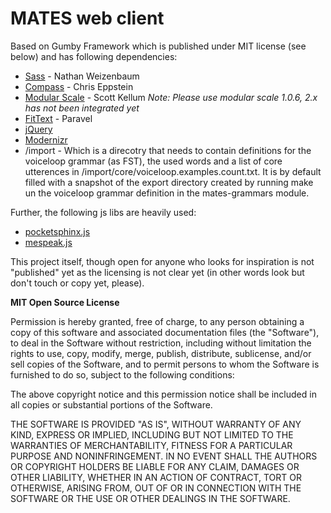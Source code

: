 MATES web client
=====================

Based on Gumby Framework which is published under MIT license (see below) and has following dependencies:

- [Sass](https://github.com/nex3/sass) - Nathan Weizenbaum
- [Compass](https://github.com/chriseppstein/compass) - Chris Eppstein
- [Modular Scale](https://github.com/Team-Sass/modular-scale) - Scott Kellum  *Note: Please use modular scale 1.0.6, 2.x has not been integrated yet*
- [FitText](http://fittextjs.com/) - Paravel
- [jQuery](http://jquery.com/)
- [Modernizr](http://modernizr.com/)
- /import - Which is a direcotry that needs to contain definitions for the voiceloop grammar (as FST), the used words and a list of core utterences in /import/core/voiceloop.examples.count.txt. It is by default filled with a snapshot of the export directory created by running make un the voiceloop grammar definition in the mates-grammars module.

Further, the following js libs are heavily used:
- [pocketsphinx.js](http://syl22-00.github.io/pocketsphinx.js/)
- [mespeak.js](http://www.masswerk.at/mespeak/)

This project itself, though open for anyone who looks for inspiration is not "published" yet as the licensing is not clear yet (in other words look but don't touch or copy yet, please).



**MIT Open Source License**

Permission is hereby granted, free of charge, to any person obtaining a copy of this software and associated
documentation files (the "Software"), to deal in the Software without restriction, including without limitation the
rights to use, copy, modify, merge, publish, distribute, sublicense, and/or sell copies of the Software, and to permit
persons to whom the Software is furnished to do so, subject to the following conditions:

The above copyright notice and this permission notice shall be included in all copies or substantial portions of the
Software.

THE SOFTWARE IS PROVIDED "AS IS", WITHOUT WARRANTY OF ANY KIND, EXPRESS OR IMPLIED, INCLUDING BUT NOT LIMITED TO THE
WARRANTIES OF MERCHANTABILITY, FITNESS FOR A PARTICULAR PURPOSE AND NONINFRINGEMENT. IN NO EVENT SHALL THE AUTHORS OR
COPYRIGHT HOLDERS BE LIABLE FOR ANY CLAIM, DAMAGES OR OTHER LIABILITY, WHETHER IN AN ACTION OF CONTRACT, TORT OR
OTHERWISE, ARISING FROM, OUT OF OR IN CONNECTION WITH THE SOFTWARE OR THE USE OR OTHER DEALINGS IN THE SOFTWARE.
